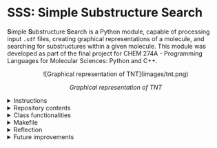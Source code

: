 # SSS: Simple Substructure Search

**S**imple **S**ubstructure **S**earch is a Python module, capable of processing input `.sdf` files, creating graphical representations of a molecule, and searching for substructures within a given molecule. This module was developed as part of the final project for CHEM 274A - Programming Languages for Molecular Sciences: Python and C++.

<p align="center">
    ![Graphical representation of TNT](images/tnt.png)
</p>
<p align = "center"><i>Graphical representation of TNT</i></p>

<details>
<summary>Instructions</summary>

1. Download the `SSS` directory.

2. Inside the terminal, run `make environment` to build the environment contianig all necessary packages and libraries.

3. Import the `Molecule` class from `molecule.py` to begin utilizing the package.
</details>

<details>
<summary>Repository contents</summary>

- `/SSS/` - main directory containing package source code, sample Jupyter notebook, and etc.
    - `/sdf/` - sample `.sdf` files used in the sample Jupyter notebook
    - `environment.yaml` - file containing the necessary packages for building the environment
    - `Makefile` - contains commands for building the environment and running test cases
    - `mol_search.ipynb` - sample Jupyter notebook demonstrating the capabilities of the SSS module
    - `molecule.py` - source code for the Molecule class and substructure searching functions
    - `provided.py` - source code for the `parse_sdf()` function used to process `.sdf` files
    - `test_mol.py` - source code for test cases of the module
</details>

<details>
<summary>Class functionalities</summary>

- `class Molecule` - proprietary class of the module, takes in a `.sdf` filepath as an input, parses its contents via the `parse_sdf()` function, and constructs a NetworkX graph based on the molecule's elements (nodes) and bond order (edges).
- `draw_graph()` - constructs a visual representation of the NetworkX molecule graph via matplotlib. Nodes are labeled by chemical symbols and edges are labeled by bond order (1:single, 2:double, 3:triple). The visuals use the Kamada-Kawai layout for better visualization of larger, more detailed molecules. This function is called by the `_ipython_display_()` in order to show graph visualization everytime a Molecule object ran as the last part of a code block in a Jupyter notebook.
- `_get_fingerprint()` - returns a 1024-bit molecular fingerprint based on all bond paths up to a length of 7. Each bond path is obtained by iterating through each element and returning all simple paths with a cutoff of 7 via `nx.all_simple_paths()`. Each bond path is then converted to their SMILES equivalent by converting the returned dictionaries to a strings. Each SMILES path is then hashed and used to set two random indices in a 1024-element array of zeroes to one, indicating the presences of a substructure.
- `fingerprint` - property of a Molecule object that calls `_get_fingerprint()` and is able to be used in downstream applications
- `__eq__` - equivalence operator basing equivalence on two Molecule's fingerprints
- `check_substructure_sdf(Molecule)` - first substructure search method that takes another Molecule object, created from a `.sdf` file. The substructure is checked for by subtracting the substructure's fingerprint from the proprietary Molecule's. If any of the positions in the fingerprint are negative, then the substructure is not present. Else, the resulting fingerprint only has elements of either 0 or 1, meaning that the substructure is present.
- `check_substructure_sdf(str)` - second substructure search method that takes a string containing a SMILES specification of a molecule. The substructure is checked for by subtracting the substructure's fingerprint from the proprietary Molecule's. If any of the positions in the fingerprint are negative, then the substructure is not present. Else, the resulting fingerprint only has elements of either 0 or 1, meaning that the substructure is present.
</details>

<details>
<summary>Makefile</summary>

- `environment` - builds the environment with all required packages/libraries for the molecule class
- `test` - runs pytest test cases located in `test_mol.py`
</details>

<details>
<summary>Reflection</summary>

To begin implementing a molecule class, capable of substructure searching, it was necessary to learn what a molecular fingerprint is and what it entails. Essentially, a molecular fingerprint is a vector of bits that represents the functional groups present and/or absent in a certain molecule. While seemingly abstract and unclear at first, proper planning and trial-and-error came into play when being able to properly implement this class and its capabilities.

1. Initialization and drawing  
    One of the first noticeable things about this assignment was that NetworkX was encouraged for the development of a molecule class. Additionally, the `parse_sdf()` function is provided, reminiscent of Problem Set 3. Initially, I had to distinguish the difference between composition and inheritance, prior to considering them in development. *Composition* is "has a" relationship between classes, meaning a molecule class would have a relationship with the `MolGraph` class from Problem Set 3. *Inheritance* is a "is a" relationship between classes, meaning a molecule class would be the child class of the `MolGraph` class. After toying around with initial implementations, I chose to construct the class via composition of NetworkX and utilize the concepts and members the original `MolGraph` class contained. This is because the provided `parse_sdf()` function works a bit differently, requiring a new implementation altogether. The class still takes in a path to a `.sdf` file, parses through that file, and creates a NetworkX graph according to the file's contents. However, edge_labels are added to better visualize the bond order between two atoms, which is necessary for molecular fingerprinting. The `draw_graph()` function is mostly the same as before, but does not include a color map, as the previous color map only included few elements (HCNO). Given that the main role of this class is for substructure searching, I figured it would be sufficient to have the graphical representation of a molecule be more barebones, since we are more interested in the bond paths and bond orders between atoms.

2. Special method: `_ipython_display_`  
    One requirement of this class was to provide a graphical representation of a molecule specifically in IPython/Jupyter Notebooks. In these notebooks, a special method, `_ipython_display_` can be overloaded to print a visual if the last line of a code cell is an object. By calling `draw_graph()` in this method, we are able to see a visual of a molecule more easily in these notebooks, which is helpful in identifying potential functional groups.

3. Molecular fingerprinting  
    The bulk of this assignment was figuring out how to implement the molecular fingerprint of a molecule. This was a new topic for me and you can only take away so much from 2 pages of specifications. Thankfully, pseudocode was provided that helped simplify the implementation of the actual fingerprint, but what about the paths? This was the challenge for me, and I headed into the NetworkX documentation. After searching around, I arrived at the function `all_simple_paths`, which generated all paths in a graph starting at a node and ending at a target node, without repeating nodes and up to a cutoff depth. This was the exact function I needed since it did not repeat nodes and could be customized to end at a certain depth of 6, unlike the implementation in RDKit. Each path was processed to its corresponding SMILES equivalent, which could then be hashed. A fingerprint was interpreted as a NumPy array of 1024 zeroes (compared to RDKit's 2048 bit vector), which has two random positions set to 1 per hashed path. This implementation was a great mental exercise in trial-and-error, debugging, and creativity. The corresponding `fingerprint()` method was decorated with a `property` decorator, allowing it to be accessed as an object member for subsequent methods.

4. Equivalence overloading  
    To access and overload the equivalence operator, the dunder method, `__eq__`, was modified to first check the right hand side for its type via `isinstance`. If the `other` parameter was not a molecule, then a `TypeError` would be raised. The equivalence operator returns whether or not the fingerprints of both molecules are equal to each other, aka if all the positions in the array are the same. This seemed to be the best option for verifying equivalence as it utilized pre-existing code and features rather than comparing contents from `.sdf` files.

5. Substructure searching  
    To check a substructure's presence in a given molecule, I first did the same type-checking procedure done in the `__eq__` method, with a molecule object in the `.sdf` version versus a string in the SMILES version. `check_substructure_sdf` takes in another molecule object and calculates the difference between the two fingerprints. Clever implementation of the fingerprint as a NumPy array allowed for the use of NumPy array operations, such as array subtraction. Given that random positions in the array would be assigned to a value of 1, a matching substructure would return a matching array with all values being greater than or equal to 0, since the substructure fingerprint would only contain 1's in corresponding indices to the original fingerprint. Returning `np.all(match >=0)` verifies whether or not the resulting array has any negative values, meaning a given substructure is not found in a molecule. The same is done in the SMILES version, but the input is given as a SMILES path string, which is then hashed to create a fingerprint. This implementation, while not as tedious as fingerprinting, was another exercise in intuitive and creative thinking.

6. Testing  
    Initial tests and debugging of the source file were done in a developmental Jupyter Notebook, which was very helpful in seeing the outputs of each incremental implementation. Test cases were added to its own source file and run via pytest, which allowed for the parametrization of certain test cases, such as type-checking an instance and verifying whether a molecule has an equivalent or a substructure.

7. Sample Jupyter Notebook  
    The sample Jupyter Notebook, `mol_search.ipynb`, demonstrates the capabilities of the class and its substructure searching methods, using `.sdf` files. I figured this implementation would be overall more intuitive compared to command line searching, since a substructure screen in the command line would only be compatible with string inputs via `sys.argv` or `sys.argparse`. By implementing both methods for use in a Jupyter Notebook, a molecule can first be visualized properly via matplotlib and screened for certain functional groups, to ensure robustness of code. Overall, my class design was more tailored towards use in interactive notebooks since the Problem Set 3's class was very similar in concept. However, another approach could have been more command line based and oriented, in order to more quickly search for substructures.

Overall, the development of this class was much more challenging conceptually compared to the matrix class in C++, but more intellectually rewarding. It was another great exercise in class design, particularly in making decisions that ultimately the class's use (notebooks vs. command line). While composition was used in this project, inheritance could have been certainly viable from Problem Set 3's class. Python still ends up being my preferred language for programming and development, but both parts of this final project have given me a greater sense of appreciation and understanding for both languages, which will no doubt be carried onwards in future classes.
</details>

<details>
<summary>Future improvements</summary>

- Implement constructor that takes in atoms and bonds via SMILES instead of only `.sdf` files.
- Implement CPK coloring in graph.
- Implement a command-line interface for substructure searching via SMILES and `argv` or `argparse`.
</details>
